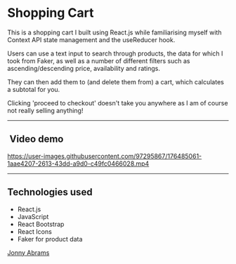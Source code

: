 # Shopping Cart

This is a shopping cart I built using React.js while familiarising myself with Context API state management and the useReducer hook. 

Users can use a text input to search through products, the data for which I took from Faker, as well as a number of different filters such as ascending/descending price, availability and ratings.

They can then add them to (and delete them from) a cart, which calculates a subtotal for you.

Clicking 'proceed to checkout' doesn't take you anywhere as I am of course not really selling anything!

---

##  Video demo

https://user-images.githubusercontent.com/97295867/176485061-1aae4207-2613-43dd-a9d0-c49fc0466028.mp4

---

## Technologies used

* React.js
* JavaScript
* React Bootstrap
* React Icons
* Faker for product data

[Jonny Abrams](https://github.com/jonnyabrams)